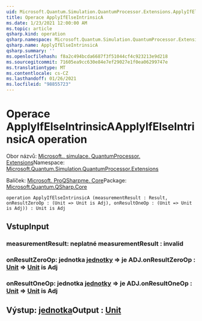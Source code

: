 ```yaml
---
uid: Microsoft.Quantum.Simulation.QuantumProcessor.Extensions.ApplyIfElseIntrinsicA
title: Operace ApplyIfElseIntrinsicA
ms.date: 1/23/2021 12:00:00 AM
ms.topic: article
qsharp.kind: operation
qsharp.namespace: Microsoft.Quantum.Simulation.QuantumProcessor.Extensions
qsharp.name: ApplyIfElseIntrinsicA
qsharp.summary: ''
ms.openlocfilehash: f8a2c494bcda6687f3f51044cf4c923213e9d218
ms.sourcegitcommit: 71605ea9cc630e84e7ef29027e1f0ea06299747e
ms.translationtype: MT
ms.contentlocale: cs-CZ
ms.lasthandoff: 01/26/2021
ms.locfileid: "98855723"
---
```

# <a name="applyifelseintrinsica-operation"></a><span data-ttu-id="6f702-102">Operace ApplyIfElseIntrinsicA</span><span class="sxs-lookup"><span data-stu-id="6f702-102">ApplyIfElseIntrinsicA operation</span></span>

<span data-ttu-id="6f702-103">Obor názvů: [Microsoft.. simulace. QuantumProcessor. Extensions](xref:Microsoft.Quantum.Simulation.QuantumProcessor.Extensions)</span><span class="sxs-lookup"><span data-stu-id="6f702-103">Namespace: [Microsoft.Quantum.Simulation.QuantumProcessor.Extensions](xref:Microsoft.Quantum.Simulation.QuantumProcessor.Extensions)</span></span>

<span data-ttu-id="6f702-104">Balíček: [Microsoft. ProQSharpme. Core](https://nuget.org/packages/Microsoft.Quantum.QSharp.Core)</span><span class="sxs-lookup"><span data-stu-id="6f702-104">Package: [Microsoft.Quantum.QSharp.Core](https://nuget.org/packages/Microsoft.Quantum.QSharp.Core)</span></span>




```qsharp
operation ApplyIfElseIntrinsicA (measurementResult : Result, onResultZeroOp : (Unit => Unit is Adj), onResultOneOp : (Unit => Unit is Adj)) : Unit is Adj
```


## <a name="input"></a><span data-ttu-id="6f702-105">Vstup</span><span class="sxs-lookup"><span data-stu-id="6f702-105">Input</span></span>

### <a name="measurementresult--__invalidresult__"></a><span data-ttu-id="6f702-106">measurementResult: __neplatné <Result>__</span><span class="sxs-lookup"><span data-stu-id="6f702-106">measurementResult : __invalid<Result>__</span></span>




### <a name="onresultzeroop--unit--unit--is-adj"></a><span data-ttu-id="6f702-107">onResultZeroOp: jednotka [jednotky](xref:microsoft.quantum.lang-ref.unit) => [](xref:microsoft.quantum.lang-ref.unit) je ADJ.</span><span class="sxs-lookup"><span data-stu-id="6f702-107">onResultZeroOp : [Unit](xref:microsoft.quantum.lang-ref.unit) => [Unit](xref:microsoft.quantum.lang-ref.unit)  is Adj</span></span>




### <a name="onresultoneop--unit--unit--is-adj"></a><span data-ttu-id="6f702-108">onResultOneOp: jednotka [jednotky](xref:microsoft.quantum.lang-ref.unit) => [](xref:microsoft.quantum.lang-ref.unit) je ADJ.</span><span class="sxs-lookup"><span data-stu-id="6f702-108">onResultOneOp : [Unit](xref:microsoft.quantum.lang-ref.unit) => [Unit](xref:microsoft.quantum.lang-ref.unit)  is Adj</span></span>





## <a name="output--unit"></a><span data-ttu-id="6f702-109">Výstup: [jednotka](xref:microsoft.quantum.lang-ref.unit)</span><span class="sxs-lookup"><span data-stu-id="6f702-109">Output : [Unit](xref:microsoft.quantum.lang-ref.unit)</span></span>

